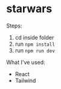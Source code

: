 # starwars
Steps:
1. cd inside folder
2. run `npm install`
3. run `npm run dev`

What I've used:
  - React
  - Tailwind
